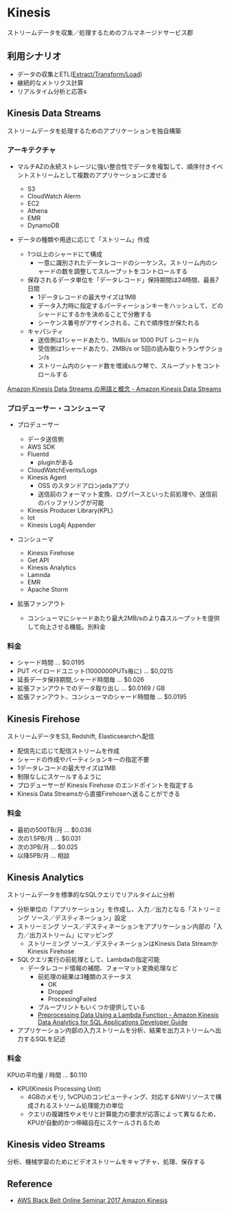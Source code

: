 # Kinesis

ストリームデータを収集／処理するためのフルマネージドサービス郡

## 利用シナリオ
- データの収集とETL([Extract/Transform/Load](https://ja.wikipedia.org/wiki/Extract/Transform/Load))
- 継続的なメトリクス計算
- リアルタイム分析と応答s

## Kinesis Data Streams
ストリームデータを処理するためのアプリケーションを独自構築

### アーキテクチャ
- マルチAZの永続ストレージに強い整合性でデータを複製して、順序付きイベントストリームとして複数のアプリケーションに渡せる
  - S3
  - CloudWatch Alerm
  - EC2
  - Athena
  - EMR
  - DynamoDB

- データの種類や用途に応じて「ストリーム」作成
  - 1つ以上のシャードにて構成
    - 一意に識別されたデータレコードのシーケンス。ストリーム内のシャードの数を調整してスループットをコントロールする
  - 保存されるデータ単位を「データレコード」保持期間は24時間、最長7日間
    - 1データレコードの最大サイズは1MB
    - データ入力時に指定するパーティーションキーをハッシュして、どのシャードにするかを決めることで分散する
    - シーケンス番号がアサインされる。これで順序性が保たれる
  - キャパシティ
    - 送信側は1シャードあたり、1MBi/s or 1000 PUT レコード/s
    - 受信側は1シャードあたり、2MBi/s or 5回の読み取りトランザクション/s
    - ストリーム内のシャード数を増減sルウ琴で、スループットをコントロールする

[Amazon Kinesis Data Streams の用語と概念 - Amazon Kinesis Data Streams](https://docs.aws.amazon.com/ja_jp/streams/latest/dev/key-concepts.html)

### プロデューサー・コンシューマ

- プロデューサー
  - データ送信側
  - AWS SDK
  - Fluentd
    - pluginがある
  - CloudWatchEvents/Logs
  - Kinesis Agent
    - OSS のスタンドアロンjadaアプリ
    - 送信前のフォーマット変換、ログパースといった前処理や、送信前のバッファリングが可能
  - Kinesis Producer Library(KPL)
  - Iot
  - Kinesis Log4j Appender

- コンシューマ
  - Kinesis Firehose
  - Get API
  - Kinesis Analytics
  - Lamnda
  - EMR
  - Apache Storm

- 拡張ファンアウト
  - コンシューマにシャードあたり最大2MB/sのより森スループットを提供して向上させる機能。別料金

### 料金

- シャード時間 ... $0.0195
- PUT ペイロードユニット(1000000PUTs毎に) ... $0,0215
- 延長データ保持期間,シャード時間毎 ... $0.026
- 拡張ファンアウトでのデータ取り出し ... $0.0169 / GB
- 拡張ファンアウト、コンシューマのシャード時間毎 ... $0.0195

## Kinesis Firehose
ストリームデータをS3, Redshift, Elasticsearchへ配信

- 配信先に応じて配信ストリームを作成
- シャードの作成やパーティションキーの指定不要
- 1データレコードの最大サイズは1MB
- 制限なしにスケールするように
- プロデューサーが Kinesis Firehose のエンドポイントを指定する
- Kinesis Data Streamsから直接Firehoseへ送ることができる

### 料金

- 最初の500TB/月 ... $0.036
- 次の1.5PB/月  ... $0.031
- 次の3PB/月 ... $0.025
- 以降5PB/月 ... 相談

## Kinesis Analytics
ストリームデータを標準的なSQLクエリでリアルタイムに分析

- 分析単位の「アプリケーション」を作成し、入力／出力となる「ストリーミング ソース／デスティネーション」設定
- ストリーミング ソース／デスティネーションをアプリケーション内部の「入力／出力ストリーム」にマッピング
  - ストリーミング ソース／デスティネーションはKinesis Data StreamかKinesis Firehose
- SQLクエリ実行の前処理として、Lambdaの指定可能
  - データレコード情報の補間、フォーマット変換処理など
    - 前処理の結果は3種類のステータス
      - OK
      - Dropped
      - ProcessingFailed
    - ブループリントもいくつか提供している
    - [Preprocessing Data Using a Lambda Function - Amazon Kinesis Data Analytics for SQL Applications Developer Guide](https://docs.aws.amazon.com/kinesisanalytics/latest/dev/lambda-preprocessing.html)
- アプリケーション内部の入力ストリームを分析、結果を出力ストリームへ出力するSQLを記述

### 料金

KPUの平均量 / 時間 ... $0.110

- KPU(Kinesis Processing Unit)
  - 4GBのメモリ, 1vCPUのコンピューティング、対応するNWリソースで構成されるストリーム処理能力の単位
  - クエリの複雑性やメモリと計算能力の要求が応答によって異なるため、KPUが自動的かつ伸縮自在にスケールされるため

## Kinesis video Streams
分析、機械学習のためにビデオストリームをキャプチャ、処理、保存する

## Reference
- [AWS Black Belt Online Seminar 2017 Amazon Kinesis](https://www.slideshare.net/AmazonWebServicesJapan/aws-black-belt-online-seminar-2017-amazon-kinesis)